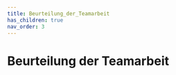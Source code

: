 ```yaml
---
title: Beurteilung_der_Teamarbeit
has_children: true
nav_order: 3
---
```


# Beurteilung der Teamarbeit

<!-- Das alles hier sind erstmal nur Ideen und Vorlagen -->